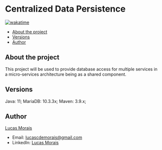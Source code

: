# Centralized Data Persistence

[![wakatime](https://wakatime.com/badge/user/f1d329ab-b4f3-48bd-8ee8-20a2da432d3c/project/f86b8f44-cd75-4c87-99ee-830cdcc11d8a.svg)](https://wakatime.com/badge/user/f1d329ab-b4f3-48bd-8ee8-20a2da432d3c/project/f86b8f44-cd75-4c87-99ee-830cdcc11d8a)

<!--toc:start-->
  - [About the project](#about-the-project)
  - [Versions](#versions)
  - [Author](#author)
<!--toc:end-->

## About the project

This project will be used to provide database access for multiple services in a micro-services architecture being as a shared component.

## Versions

Java: 11;
MariaDB: 10.3.3x;
Maven: 3.9.x;

## Author

[Lucas Morais](https://github.com/lucasheartcliff)
 - Email: [lucascdemorais@gmail.com](mailto:lucascdemorais@gmail.com)
 - LinkedIn: [Lucas Morais](https://www.linkedin.com/in/lucasheartcliff)
